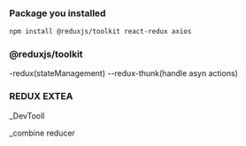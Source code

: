 
### Package you installed
```sh
npm install @reduxjs/toolkit react-redux axios
```
### @reduxjs/toolkit
-redux(stateManagement)
--redux-thunk(handle asyn actions)
### REDUX EXTEA

_DevTooll

_combine reducer
